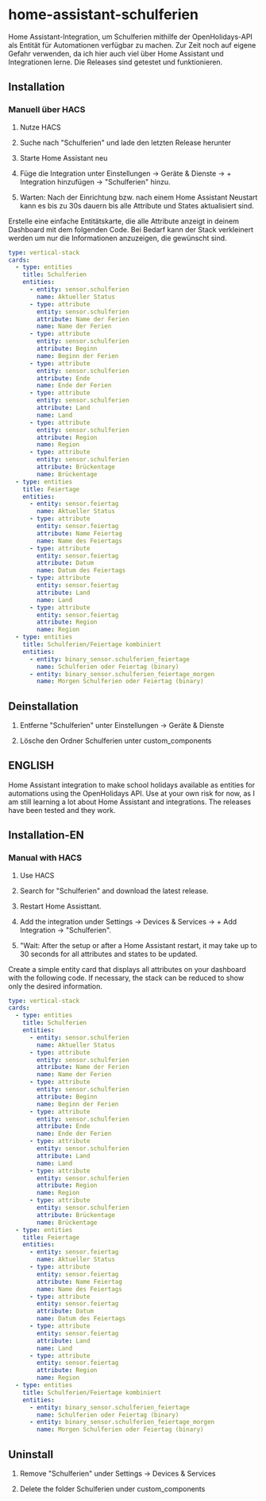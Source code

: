 # home-assistant-schulferien

Home Assistant-Integration, um Schulferien mithilfe der OpenHolidays-API als Entität für Automationen verfügbar zu machen. Zur Zeit noch auf eigene Gefahr verwenden, da ich hier auch viel über Home Assistant und Integrationen lerne. Die Releases sind getestet und funktionieren.

## Installation

### Manuell über HACS

1. Nutze HACS

2. Suche nach "Schulferien" und lade den letzten Release herunter

3. Starte Home Assistant neu

4. Füge die Integration unter Einstellungen -> Geräte & Dienste -> + Integration hinzufügen -> "Schulferien" hinzu.

5. Warten: Nach der Einrichtung bzw. nach einem Home Assistant Neustart kann es bis zu 30s dauern bis alle Attribute und States aktualisiert sind.

Erstelle eine einfache Entitätskarte, die alle Attribute anzeigt in deinem Dashboard mit dem folgenden Code. Bei Bedarf kann der Stack verkleinert werden um nur die Informationen anzuzeigen, die gewünscht sind.

```yaml
type: vertical-stack
cards:
  - type: entities
    title: Schulferien
    entities:
      - entity: sensor.schulferien
        name: Aktueller Status
      - type: attribute
        entity: sensor.schulferien
        attribute: Name der Ferien
        name: Name der Ferien
      - type: attribute
        entity: sensor.schulferien
        attribute: Beginn
        name: Beginn der Ferien
      - type: attribute
        entity: sensor.schulferien
        attribute: Ende
        name: Ende der Ferien
      - type: attribute
        entity: sensor.schulferien
        attribute: Land
        name: Land
      - type: attribute
        entity: sensor.schulferien
        attribute: Region
        name: Region
      - type: attribute
        entity: sensor.schulferien
        attribute: Brückentage
        name: Brückentage
  - type: entities
    title: Feiertage
    entities:
      - entity: sensor.feiertag
        name: Aktueller Status
      - type: attribute
        entity: sensor.feiertag
        attribute: Name Feiertag
        name: Name des Feiertags
      - type: attribute
        entity: sensor.feiertag
        attribute: Datum
        name: Datum des Feiertags
      - type: attribute
        entity: sensor.feiertag
        attribute: Land
        name: Land
      - type: attribute
        entity: sensor.feiertag
        attribute: Region
        name: Region
  - type: entities
    title: Schulferien/Feiertage kombiniert
    entities:
      - entity: binary_sensor.schulferien_feiertage
        name: Schulferien oder Feiertag (binary)
      - entity: binary_sensor.schulferien_feiertage_morgen
        name: Morgen Schulferien oder Feiertag (binary)
```

## Deinstallation

1. Entferne "Schulferien" unter Einstellungen -> Geräte & Dienste

2. Lösche den Ordner Schulferien unter custom_components

## ENGLISH

Home Assistant integration to make school holidays available as entities for automations using the OpenHolidays API. Use at your own risk for now, as I am still learning a lot about Home Assistant and integrations. The releases have been tested and they work.

## Installation-EN

### Manual with HACS

1. Use HACS

2. Search for "Schulferien" and download the latest release.

3. Restart Home Assisttant.

4. Add the integration under Settings -> Devices & Services -> + Add Integration -> "Schulferien".

5. "Wait: After the setup or after a Home Assistant restart, it may take up to 30 seconds for all attributes and states to be updated.

Create a simple entity card that displays all attributes on your dashboard with the following code. If necessary, the stack can be reduced to show only the desired information.

```yaml
type: vertical-stack
cards:
  - type: entities
    title: Schulferien
    entities:
      - entity: sensor.schulferien
        name: Aktueller Status
      - type: attribute
        entity: sensor.schulferien
        attribute: Name der Ferien
        name: Name der Ferien
      - type: attribute
        entity: sensor.schulferien
        attribute: Beginn
        name: Beginn der Ferien
      - type: attribute
        entity: sensor.schulferien
        attribute: Ende
        name: Ende der Ferien
      - type: attribute
        entity: sensor.schulferien
        attribute: Land
        name: Land
      - type: attribute
        entity: sensor.schulferien
        attribute: Region
        name: Region
      - type: attribute
        entity: sensor.schulferien
        attribute: Brückentage
        name: Brückentage
  - type: entities
    title: Feiertage
    entities:
      - entity: sensor.feiertag
        name: Aktueller Status
      - type: attribute
        entity: sensor.feiertag
        attribute: Name Feiertag
        name: Name des Feiertags
      - type: attribute
        entity: sensor.feiertag
        attribute: Datum
        name: Datum des Feiertags
      - type: attribute
        entity: sensor.feiertag
        attribute: Land
        name: Land
      - type: attribute
        entity: sensor.feiertag
        attribute: Region
        name: Region
  - type: entities
    title: Schulferien/Feiertage kombiniert
    entities:
      - entity: binary_sensor.schulferien_feiertage
        name: Schulferien oder Feiertag (binary)
      - entity: binary_sensor.schulferien_feiertage_morgen
        name: Morgen Schulferien oder Feiertag (binary)
```

## Uninstall

1. Remove "Schulferien" under Settings -> Devices & Services

2. Delete the folder Schulferien under custom_components

